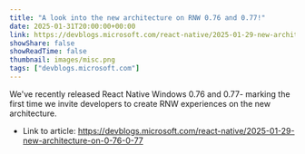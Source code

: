 ```yaml
---
title: "A look into the new architecture on RNW 0.76 and 0.77!"
date: 2025-01-31T20:00:00+00:00
link: https://devblogs.microsoft.com/react-native/2025-01-29-new-architecture-on-0-76-0-77
showShare: false
showReadTime: false
thumbnail: images/misc.png
tags: ["devblogs.microsoft.com"]
---
```

We've recently released React Native Windows 0.76 and 0.77- marking the first time we invite developers to create RNW experiences on the new architecture.

- Link to article: https://devblogs.microsoft.com/react-native/2025-01-29-new-architecture-on-0-76-0-77